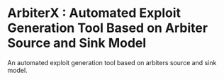 # ArbiterX : Automated Exploit Generation Tool Based on Arbiter Source and Sink Model
An automated exploit generation tool based on arbiters source and sink model.
